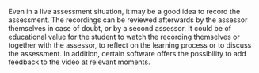 Even in a live assessment situation, it may be a good idea to record the assessment. The recordings can be reviewed afterwards by the assessor themselves in case of doubt, or by a second assessor. It could be of educational value for the student to watch the recording themselves or together with the assessor, to reflect on the learning process or to discuss the assessment. In addition, certain software offers the possibility to add feedback to the video at relevant moments.
